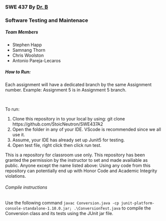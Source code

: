 <h3>SWE 437 By <a href="https://cs.gmu.edu/~johnsonb/index.html">Dr. B</a></h3>
<h3>Software Testing and Maintenace</h3>

<h5>Team Members</h5>
<ul>
  <li>Stephen Happ</li>
  <li>Samnang Thorn</li>
  <li>Chris Woolston</li>
  <li>Antonio Pareja-Lecaros</li>
</ul>

<h5>How to Run:</h5>
<p>Each assignment will have a dedicated branch by the same Assignment number. Example: Assignment 5 is in Assignment 5 branch.</p>
</br>
<p>To run:</p>
<ol>
  <li>Clone this repository in to your local by using: git clone https://github.com/StoicNeutron/SWE437A2</li>
  <li>Open the folder in any of your IDE. VScode is recommended since we all use it.</li>
  <li>Assume, your IDE has already set up Junit5 for testing.</li>
  <li>Open test file, right click then click run test.</li>
</ol>

<p>This is a repository for classroom use only. 
  This repository has been granted the permission by the instructor to set and made availiable as public. 
  Anyone except the name listed above: Using any code from this repository can potentially end up with Honor Code and Academic Integrity violations.</p>

<h6>Compile instructions</h6>
<p>Use the following command
<code>javac Conversion.java -cp junit-platform-console-standalone-1.10.0.jar; .\ConversionTest.java</code>
to compile the Conversion class and its tests using the JUnit jar file.</p>
